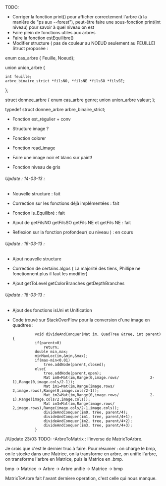 TODO:

- Corriger la fonction print() pour afficher correctement l'arbre (à la manière de "ps aux --forest"), peut-être faire une sous-fonction print(int niveau) pour savoir à quel niveau on est
- Faire plein de fonctions utiles aux arbres
- Faire la fonction estEquilibre()
- Modifier structure ( pas de couleur au NOEUD seulement au FEUILLE)
Struct proposée :

enum cas_arbre { Feuille, Noeud};

union union_arbre {
    
	int feuille;
	arbre_binaire_strict *filsNO, *filsNE *filsSO *filsSE;
};


struct donnee_arbre
{
	enum cas_arbre genre;
	union union_arbre valeur;
};

typedef struct donnee_arbre arbre_binaire_strict;

- Fonction est_régulier + conv

- Structure image ?

- Fonction colorer

- Fonction read_image 

- Faire une image noir et blanc sur paint!

- Fonction niveau de gris

###### Update : 14-03-13 :

- Nouvelle structure : fait

- Correction sur les fonctions déjà implémentées : fait

- Fonction is_Equilibré : fait

- Ajout de getFilsNO getFilsSO getFils NE et getFils NE : fait

- Reflexion sur la fonction profondeur( ou niveau ) : en cours

###### Update : 16-03-13 : 

- Ajout nouvelle structure 

- Correction de certains algos ( La majorité des tiens, Phillipe ne fonctionnent plus il faut les modifier)

- Ajout getToLevel getColorBranches getDepthBranches
 
###### Update : 18-03-13 : 

- Ajout des fonctions isUni et Unification 

- Code trouvé sur StackOverFlow pour la conversion d'une image en quadtree : 

				void divideAndConquer(Mat im, QuadTree &tree, int parent){
  				if(parent<0) 
    				return;
  				double min,max;
  				minMaxLoc(im,&min,&max);
  				if(max-min<0.01)
    				tree.addNode(parent,closed);
  				else{
    				tree.addNode(parent,open);
    				Mat im0=Mat(im,Range(0,image.rows/				2-1),Range(0,image.cols/2-1));
    				Mat im1=Mat(im,Range(image.rows/				2,image.rows),Range(0,image.cols/2-1));
    				Mat im2=Mat(im,Range(0,image.rows/				2-1),Range(image.cols/2,image.cols));
    				Mat im3=Mat(im,Range(image.rows/				2,image.rows),Range(image.cols/2-1,image.cols));
    				divideAndConquer(im0, tree, parent/4);
    				divideAndConquer(im1, tree, parent/4+1);
    				divideAndConquer(im2, tree, parent/4+2);
    				divideAndConquer(im3, tree, parent/4+3);
  				}

//Update 23/03
TODO:
-ArbreToMatrix : l'inverse de MatrixToArbre.

Je crois que c'est le dernier truc à faire.
Pour résumer :  on charge le bmp, on le stocke dans une Matrice, on la transforme en arbre, on unifie l'arbre, on transforme l'arbre en Matrice, puis la Matrice en .bmp.

bmp -> Matrice -> Arbre -> Arbre unifié -> Matrice -> bmp

MatrixToArbre fait l'avant derniere operation, c'est celle qui nous manque.
